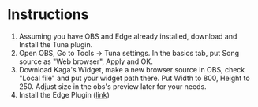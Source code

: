 # Instructions



1. Assuming you have OBS and Edge already installed, download and Install the Tuna plugin.
2. Open OBS, Go to Tools -> Tuna settings. In the basics tab, put Song source as "Web browser", Apply and OK.
3. Download Kaga's Widget, make a new browser source in OBS, check "Local file" and put your widget path there. Put Width to 800, Height to 250. Adjust size in the obs's preview later for your needs.
4. Install the Edge Plugin ([link](https://microsoftedge.microsoft.com/addons/detail/ytmusic\_obs/fmgcoomclaaobpkbojgpdmjjnkdoebja))
